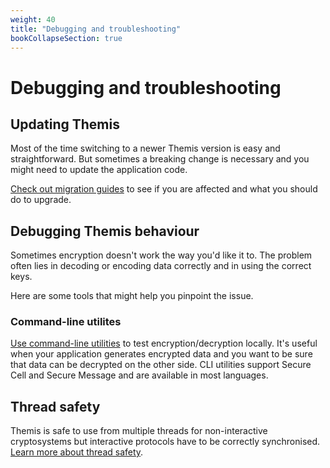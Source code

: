 ```yaml
---
weight: 40
title: "Debugging and troubleshooting"
bookCollapseSection: true
---
```


# Debugging and troubleshooting

## Updating Themis

Most of the time switching to a newer Themis version is easy and straightforward. But sometimes a breaking change is necessary and you might need to update the application code.

[Check out migration guides](/themis/debugging/migration-guides/) to see if you are affected and what you should do to upgrade.

## Debugging Themis behaviour

Sometimes encryption doesn't work the way you'd like it to.
The problem often lies in decoding or encoding data correctly and in using the correct keys.

Here are some tools that might help you pinpoint the issue.

### Command-line utilites

[Use command-line utilities](/themis/debugging/cli-utilities/) to test encryption/decryption locally.
It's useful when your application generates encrypted data and you want to be sure that data can be decrypted on the other side.
CLI utilities support Secure Cell and Secure Message and are available in most languages.

## Thread safety

Themis is safe to use from multiple threads for non-interactive cryptosystems
but interactive protocols have to be correctly synchronised.
[Learn more about thread safety](/themis/debugging/thread-safety/).
